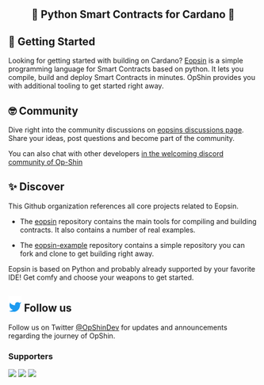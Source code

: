 
<h2 align="center" style="border-bottom: none">🐍 Python Smart Contracts for Cardano 🐍</h2>

## 🚀 Getting Started

Looking for getting started with building on Cardano? [Eopsin](https://github.com/OpShin/eopsin) is a simple programming language for Smart Contracts based on python. It lets you compile, build and deploy Smart Contracts in minutes. OpShin provides you with additional tooling to get started right away.

## 🤓 Community

Dive right into the community discussions on [eopsins discussions page](https://github.com/OpShin/eopsin/discussions). Share your ideas, post questions and become part of the community.

You can also chat with other developers [in the welcoming discord
community of Op-Shin](https://discord.gg/2ETSZnQQH9)

## ✨ Discover

This Github organization references all core projects related to Eopsin.

- The [eopsin](https://github.com/OpShin/eopsin) repository contains the main tools for compiling and building contracts. It also contains a number of real examples.

- The [eopsin-example](https://github.com/OpShin/eopsin-example) repository contains a simple repository you can fork and clone to get building right away.

Eopsin is based on Python and probably already supported by your favorite IDE! Get comfy and choose your weapons to get started.

## <img src="https://raw.githubusercontent.com/CardanoSolutions/ogmios/master/.github/twitter.svg" height="32" /> Follow us

Follow us on Twitter [@OpShinDev](https://twitter.com/OpShinDev) for updates and announcements regarding the journey of OpShin.

### Supporters

<a href="https://github.com/inversion-dev/"><img src="https://avatars.githubusercontent.com/u/127298233?s=200&v=4" width="50"></a>
<a href="https://github.com/MuesliSwapTeam/"><img  src="https://avatars.githubusercontent.com/u/91151317?v=4" width="50" /></a>
<a href="https://github.com/AadaFinance/"><img  src="https://avatars.githubusercontent.com/u/89693711?v=4" width="50" /></a>
